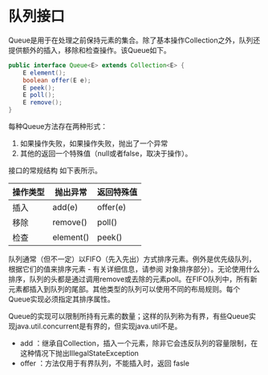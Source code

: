 # 队列接口

 Queue是用于在处理之前保持元素的集合。除了基本操作Collection之外，队列还提供额外的插入，移除和检查操作。该Queue如下。
```java
public interface Queue<E> extends Collection<E> {
    E element();
    boolean offer(E e);
    E peek();
    E poll();
    E remove();
}
```

每种Queue方法存在两种形式：
1. 如果操作失败，如果操作失败，抛出了一个异常
2. 其他的返回一个特殊值（null或者false，取决于操作）。

接口的常规结构 如下表所示。

| 操作类型 | 抛出异常 | 返回特殊值
|---------|----------|------------
| 插入    | add(e)    | offer(e)
| 移除    | remove()  | poll()
| 检查    | element() | peek()

队列通常（但不一定）以FIFO（先入先出）方式排序元素。例外是优先级队列，根据它们的值来排序元素 - 有关详细信息，请参阅 对象排序部分）。无论使用什么排序，队列的头都是通过调用remove或去除的元素poll。在FIFO队列中，所有新元素都插入到队列的尾部。其他类型的队列可以使用不同的布局规则。每个Queue实现必须指定其排序属性。

Queue的实现可以限制所持有元素的数量；这样的队列称为有界，有些Queue实现java.util.concurrent是有界的，但实现java.util不是。

* add ：继承自Collection，插入一个元素，除非它会违反队列的容量限制，在这种情况下抛出IllegalStateException
* offer ：方法仅用于有界队列，不能插入时，返回 fasle
